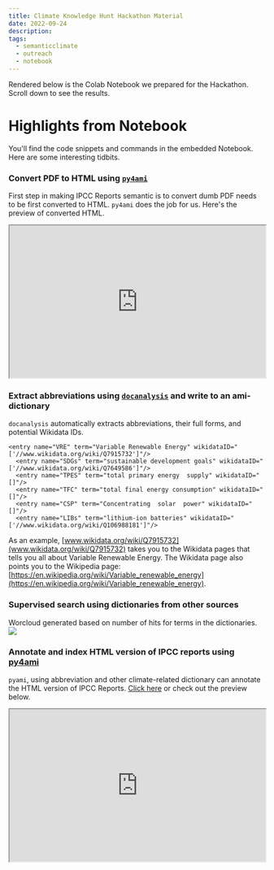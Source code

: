 ```yaml
---
title: Climate Knowledge Hunt Hackathon Material
date: 2022-09-24
description: 
tags:
  - semanticclimate
  - outreach
  - notebook
---
```

Rendered below is the Colab Notebook we prepared for the Hackathon. Scroll down to see the results. 

<script src="https://gist.github.com/ShweataNHegde/069453dae0db56c01cb4c78e5847842f.js"></script>

# Highlights from Notebook
You'll find the code snippets and commands in the embedded Notebook. Here are some interesting tidbits. 
### Convert PDF to HTML using [`py4ami`](https://github.com/petermr/docanalysis)
First step in making IPCC Reports semantic is to convert dumb PDF needs to be first converted to HTML. `py4ami` does the job for us. Here's the preview of converted HTML. 
<iframe src="https://htmlpreview.github.io/?https://github.com/petermr/semanticClimate/blob/main/ipcc/ar6/wg3/Chapter02/fulltext.html" style width=100% height=300px></iframe>

### Extract abbreviations using [`docanalysis`](https://github.com/petermr/docanalysis) and write to an ami-dictionary
`docanalysis` automatically extracts abbreviations, their full forms, and potential Wikidata IDs.

```
<entry name="VRE" term="Variable Renewable Energy" wikidataID="['//www.wikidata.org/wiki/Q7915732']"/>
  <entry name="SDGs" term="sustainable development goals" wikidataID="['//www.wikidata.org/wiki/Q7649586']"/>
  <entry name="TPES" term="total primary energy  supply" wikidataID="[]"/>
  <entry name="TFC" term="total final energy consumption" wikidataID="[]"/>
  <entry name="CSP" term="Concentrating  solar  power" wikidataID="[]"/>
  <entry name="LIBs" term="lithium-ion batteries" wikidataID="['//www.wikidata.org/wiki/Q106988181']"/>
```
As an example, [www.wikidata.org/wiki/Q7915732](www.wikidata.org/wiki/Q7915732) takes you to the Wikidata pages that tells you all about Variable Renewable Energy. The Wikidata page also points you to the Wikipedia page: [https://en.wikipedia.org/wiki/Variable_renewable_energy](https://en.wikipedia.org/wiki/Variable_renewable_energy).

### Supervised search using dictionaries from other sources
Worcloud generated based on number of hits for terms in the dictionaries. 
<img src = '/climate-knowledge-hunt/static/img/climate_terms.png'>

### Annotate and index HTML version of IPCC reports using [py4ami](https://github.com/petermr/pyami)
`pyami`, using abbreviation and other climate-related dictionary can annotate the HTML version of IPCC Reports. [Click here](https://htmlpreview.github.io/?https://github.com/petermr/semanticClimate/blob/main/ipcc/ar6/wg3/Chapter02/annotated/fulltext_emissions.html) or check out the preview below. 

<iframe src="https://htmlpreview.github.io/?https://github.com/petermr/semanticClimate/blob/main/ipcc/ar6/wg3/Chapter02/annotated/fulltext_emissions.html" style width=100% height=300px></ifranme>
